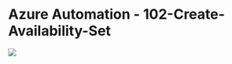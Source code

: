 # Azure Automation - 102-Create-Availability-Set 
<a href="https://portal.azure.com/#create/Microsoft.Template/uri/https%3A%2F%2Fraw.githubusercontent.com%2Fvys99AZBuild%2FAzureAutomation%2Fmaster%2F401-Create-NSG-Rules%2Fazuredeploy.json" target="_blank">
   <img src="http://azuredeploy.net/deploybutton.png"/>
</a>
